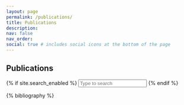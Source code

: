 ```yaml
---
layout: page
permalink: /publications/
title: Publications
description: 
nav: false
nav_order: 
social: true # includes social icons at the bottom of the page
---
```


## Publications 

<!-- _pages/publications.md -->

{% if site.search_enabled %}
<input type="text" id="bibsearch" spellcheck="false" autocomplete="off" class="search bibsearch-form-input" placeholder="Type to search">
{% endif %}

<div class="publications">

{% bibliography %}

</div>
